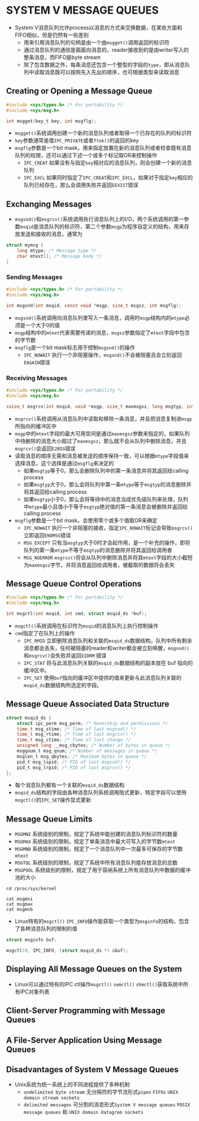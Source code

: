 # SYSTEM V MESSAGE QUEUES

- System V消息队列允许process以消息的方式来交换数据，在某些方面和FIFO相似，但是仍然有一些差别
	- 用来引用消息队列的句柄是由一个由`msgget()`调用返回的标识符
	- 通过消息队列的通信是面面向消息的，reader接收到的是由writer写入的整条消息，而FIFO是byte stream
	- 除了包含数据之外，每条消息还包含一个整型的字段的`type`，即从消息队列中读取消息既可以按照先入先出的顺序，也可根据类型来读取消息

## Creating or Opening a Message Queue

```c
#include <sys/types.h> /* For portability */
#include <sys/msg.h>

int msgget(key_t key, int msgflg);
```

- `msgget()`系统调用创建一个新的消息队列或者取得一个已存在的队列的标识符
- `key`参数通常是值`IPC_PRIVATE`或者`ftok()`的返回的key
- `msgflg`参数是一个bit mask，用来指定放置在新的消息队列或者检查既有消息队列的权限，还可以通过下述一个或多个标记取OR来控制操作
    - `IPC_CREAT` 如果没有与指定`key`相对应的消息队列，则会创建一个新的消息队列
    - `IPC_EXCL` 如果同时指定了`IPC_CREAT`和`IPC_EXCL`，如果对于指定`key`相应的队列已经存在，那么会调用失败并返回`EEXIST`错误

## Exchanging Messages

- `msgsnd()`和`msgrcv()`系统调用执行消息队列上的I/O，两个系统调用的第一参数`msqid`是消息队列的标识符，第二个参数`msgp`为程序自定义的结构，用来存放发送和接收的消息，通常为

```c
struct mymsg {  
    long mtype; /* Message type */
    char mtext[]; /* Message body */
}
```

### Sending Messages

```c
#include <sys/types.h> /* For portability */
#include <sys/msg.h>

int msgsnd(int msqid, const void *msgp, size_t msgsz, int msgflg);
```

- `msgsnd()`系统调用向消息队列里写入一条消息，调用时`msgp`结构内的`mtype`必须是一个大于0的值
- `msgp`结构中的`mtext`代表需要传递的消息，`msgsz`参数指定了`mtext`字段中包含的字节数
- `msgflg`是一个bit mask标志用于控制`msgsnd()`的操作
	- `IPC_NOWAIT` 执行一个非阻塞操作，`msgsnd()`不会被阻塞且会立刻返回`EAGAIN`错误

### Receiving Messages

```c
#include <sys/types.h> /* For portability */
#include <sys/msg.h>

ssize_t msgrcv(int msqid, void *msgp, size_t maxmsgsz, long msgtyp, int msgflg);
```

- `msgrcv()`系统调用从消息队列中读取和移除一条消息，并且把消息复制进`msgp`所指向的缓冲区中
- `msgp`中的`mtext`字段的最大可用空间是通过`maxmsgsz`参数来指定的，如果队列中待删除的消息大小超过了`maxmsgsz`，那么就不会从队列中删除消息，并且`msgrcv()`会返回`E2BIG`错误
- 读取消息的顺序无需和消息被发送的顺序保持一致，可以根据`mtype`字段值来选择消息，这个选择是通过`msgflg`来决定的
	- 如果`msgtyp`等于0，那么会删除队列中的第一条消息并将其返回给calling process
	- 如果`msgtyp`大于0，那么会将队列中第一条`mtype`等于`msgtyp`的消息删除并将其返回给calling process
	- 如果`msgtyp`小于0，那么会将等待中的消息当成优先级队列来处理，队列中`mtype`最小且值小于等于`msgtyp`绝对值的第一条消息会被删除并返回给calling process
- `msgflg`参数是一个bit mask，会使用零个或多个值取OR来确定
	- `IPC_NOWAIT` 执行一个非阻塞的接收，指定`IPC_NOWAIT`标记会导致`msgrcv()`立即返回`ENOMSG`错误
	- `MSG_EXCEPT` 只有当`msgtyp`大于0时才会起作用，是一个补充的操作，即将队列的第一条`mtype`不等于`msgtyp`的消息删除并将其返回给调用者
	- `MSG_NOERROR` `msgrcv()`将会从队列中删除消息并将其`mtext`字段的大小截短为`maxmsgsz`字节，并将消息返回给调用者，被截取的数据将会丢失

## Message Queue Control Operations

```c
#include <sys/types.h> /* For portability */
#include <sys/msg.h>

int msgctl(int msqid, int cmd, struct msqid_ds *buf);
```

- `msgctl()`系统调用在标识符为`msqid`的消息队列上执行控制操作
- `cmd`指定了在队列上的操作
	- `IPC_RMID` 立即删除消息队列和关联的`msqid_ds`数据结构，队列中所有剩余消息都会丢失，任何被阻塞的reader和writer都会被立刻唤醒，`msgsnd()`和`msgrcv()`会失败并返回`EIDRM`
	  错误
	- `IPC_STAT` 将与此消息队列关联的`msqid_ds`数据结构的副本放在 buf 指向的缓冲区中。
	- `IPC_SET` 使用`buf`指向的缓冲区中提供的值来更新与此消息队列关联的`msqid_ds`数据结构所选定的字段。

## Message Queue Associated Data Structure

```c
struct msqid_ds {
	struct ipc_perm msg_perm; /* Ownership and permissions */
	time_t msg_stime; /* Time of last msgsnd() */
 	time_t msg_rtime; /* Time of last msgrcv() */
 	time_t msg_ctime; /* Time of last change */
 	unsigned long __msg_cbytes; /* Number of bytes in queue */
 	msgqnum_t msg_qnum; /* Number of messages in queue */
 	msglen_t msg_qbytes; /* Maximum bytes in queue */
 	pid_t msg_lspid; /* PID of last msgsnd() */
 	pid_t msg_lrpid; /* PID of last msgrcv() */
};
```

- 每个消息队列都有一个关联的`msqid_ds`数据结构
- `msqid_ds`结构的字段由各种消息队列系统调用隐式更新，特定字段可以使用`msgctl()`的`IPC_SET`操作显式更新

## Message Queue Limits

- `MSGMNI` 系统级别的限制，规定了系统中能创建的消息队列标识符的数量
- `MSGMAX` 系统级别的限制，规定了单条消息中最大可写入的字节数`mtext`
- `MSGMNB` 系统级别的限制，规定了一个消息队列中一次最多可保存的字节数`mtext`
- `MSGTQL` 系统级别的限制，规定了系统中所有消息队列能存放消息的总数
- `MSGPOOL` 系统级别的限制，规定了用于容纳系统上所有消息队列中数据的缓冲池的大小

```shell
cd /proc/sys/kernel

cat msgmni
cat msgmax
cat msgmnb
```

- Linux特有的`msgctl()` `IPC_INFO`操作能获取一个类型为`msginfo`的结构，包含了各种消息队列的限制的值

```c
struct msginfo buf;

msgctl(0, IPC_INFO, (struct msqid_ds *) &buf);
```

## Displaying All Message Queues on the System

- Linux可以通过特有的IPC ctl操作`msgctl()` `semctl()` `shmctl()`获取系统中所有IPC对象列表

## Client-Server Programming with Message Queues

## A File-Server Application Using Message Queues

## Disadvantages of System V Message Queues

- Unix系统为统一系统上的不同进程提供了多种机制
	- `undelimited byte stream` 无分隔符的字节流形式`pipes` `FIFOs` `UNIX domain stream sockets`
	- `delimited messages` 可分割的消息形式`System V message queues` `POSIX message queues` 和 `UNIX domain datagram sockets`